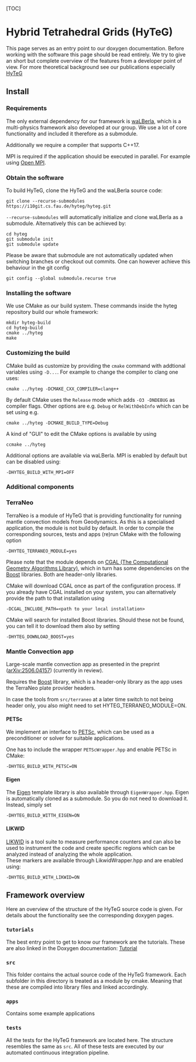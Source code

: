 [TOC]
# Hybrid Tetrahedral Grids (HyTeG)

This page serves as an entry point to our doxygen documentation. Before
working with the software this page should be read entirely. We try to
give an short but complete overview of the features from a developer 
point of view. For more theoretical background see our publications
especially [HyTeG](https://doi.org/10.1080/17445760.2018.1506453)

## Install

### Requirements
The only external dependency for our framework is 
[waLBerla](https://www.walberla.net), which is a multi-physics framework
also developed at our group.
We use a lot of core functionality and included it therefore as a submodule.

Additionally we require a compiler that supports C++17.

MPI is required if the application should be executed
in parallel. For example using [Open MPI](https://www.open-mpi.org/).

### Obtain the software
To build HyTeG, clone the HyTeG and the waLBerla source code:

    git clone --recurse-submodules https://i10git.cs.fau.de/hyteg/hyteg.git

`--recurse-submodules` will automatically initialize and clone waLBerla 
as a submodule. Alternatively this can be achieved by:

    cd hyteg
    git submodule init
    git submodule update

Please be aware that submodule are not automatically updated when 
switching branches or checkout out commits. One can however achieve this
behaviour in the git config

    git config --global submodule.recurse true
    
### Installing the software

We use CMake as our build system. These commands inside the hyteg repository 
build our whole framework:

    mkdir hyteg-build 
    cd hyteg-build
    cmake ../hyteg
    make
    
### Customizing the build

CMake build as customize by providing the `cmake` command with addtional
variables using `-D...`. For example to change the compiler to clang one
uses:

    cmake ../hyteg -DCMAKE_CXX_COMPILER=clang++
    
By default CMake uses the `Release` mode which adds `-O3 -DNDEBUG` as 
compiler flags. Other options are e.g. `Debug` or `RelWithDebInfo` which
can be set using e.g.

    cmake ../hyteg -DCMAKE_BUILD_TYPE=Debug
    
A kind of "GUI" to edit the CMake options is available by using

    ccmake ../hyteg
    
Additional options are available via waLBerla.
MPI is enabled by default but can be disabled using:

    -DHYTEG_BUILD_WITH_MPI=OFF
    
    
### Additional components
### TerraNeo

TerraNeo is a module of HyTeG that is providing functionality for running
mantle convection models from Geodynamics. As this is a specialised application,
the module is not build by default. In order to compile the corresponding
sources, tests and apps (re)run CMake with the following option

    -DHYTEG_TERRANEO_MODULE=yes

Please note that the module depends on
[CGAL (The Computational Geometry Algorithms Library)](https://www.cgal.org/),
which in turn has some dependencies on the [Boost](https://www.boost.org/)
libraries. Both are header-only libraries.

CMake will download CGAL once as part of the configuration process. If you
already have CGAL installed on your system, you can alternatively provide the
path to that installation using

    -DCGAL_INCLUDE_PATH=<path to your local installation>

CMake will search for installed Boost libraries. Should these not be found, you
can tell it to download them also by setting

    -DHYTEG_DOWNLOAD_BOOST=yes

### Mantle Convection app

Large-scale mantle convection app as presented in the preprint ([arXiv:2506.04157]( https://arxiv.org/abs/2506.04157)) (currently in review).

Requires the [Boost](https://www.boost.org/) library, which is a header-only library as the app uses the TerraNeo plate provider headers.

In case the tools from `src/terraneo` at a later time switch to not being header only, you also might need to set HYTEG_TERRANEO_MODULE=ON.

#### PETSc

We implement an interface to [PETSc](https://www.mcs.anl.gov/petsc/),
which can be used as a preconditioner or solver for suitable applications.

One has to include the wrapper `PETScWrapper.hpp` and enable PETSc in CMake:

    -DHYTEG_BUILD_WITH_PETSC=ON

#### Eigen

The [Eigen](http://eigen.tuxfamily.org/index.php?title=Main_Page) template
library is also available through `EigenWrapper.hpp`. Eigen is automatically
cloned as a submodule. So you do not need to download it. Instead, simply set

    -DHYTEG_BUILD_WITTH_EIGEN=ON

#### LIKWID

[LIKWID](https://github.com/RRZE-HPC/likwid) is a tool suite to measure
performance counters and can also be used to instrument the code and
create specific regions which can be analyzed instead of analyzing the
whole application.  
These markers are available through LikwidWrapper.hpp and are enabled
using:

    -DHYTEG_BUILD_WITH_LIKWID=ON

## Framework overview

Here an overview of the structure of the HyTeG source code is given. 
For details about the functionality see the corresponding doxygen pages.

### `tutorials`

The best entry point to get to know our framework are the tutorials.
These are also linked in the Doxygen documentation: [Tutorial](pages.html)

### `src`

This folder contains the actual source code of the HyTeG framework.
Each subfolder in this directory is treated as a module by cmake. Meaning
that these are compiled into library files and linked accordingly.

### `apps`

Contains some example applications

### `tests`

All the tests for the HyTeG framework are located here. The structure
resembles the same as `src`. All of these tests are executed by our
automated continuous integration pipeline.
